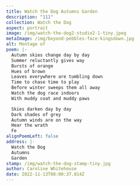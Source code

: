 ```yaml
---
title: Watch the Dog Autumns Garden
description: "111"
collection: Watch the Dog
aspect: portrait
image: /img/watch-the-dog2-studio2-1-tiny.jpeg
metaImage: /img/beyond-pebbles-face-kingsdown.jpg
alt: Montage of
poem: |-
  Autumn skies change day by day
  Summer reluctantly gives way
  Bursts of orange 
  Hues of brown
  Leaves everywhere are tumbling down
  Time to chase time to play
  Before winter sweeps them all away
  Watch the dog race indoors
  With muddy coat and muddy paws

  Skies darken day by day
  Dark shades of grey
  Autumn winds are on the way
  Hear the wrath
  Fe
alignPoemLeft: false
address: |-
  Watch the Dog
  Autumns 
  Garden
stamp: /img/watch-the-dog-stamp-tiny.jpg
author: Caroline Whitehouse
date: 2022-11-13T08:00:37.814Z
---
```

